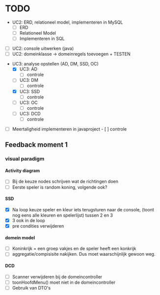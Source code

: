 # TODO

- UC2: ERD, relationeel model, implementeren in MySQL
  - [ ] ERD
  - [ ] Relationeel Model
  - [ ] Implementeren in SQL
- [ ] UC2: console uitwerken (java)
- [ ] UC2: domeinklasse -> domeinregels toevoegen + TESTEN
- UC3: analyse opstellen (AD, DM, SSD, OC)
  - [x] UC3: AD
      - [ ] controle
  - [ ] UC3: DM
      - [ ] controle
  - [x] UC3: SSD
      - [ ] controle
  - [ ] UC3: OC
      - [ ] controle
  - [ ] UC3: DCD
      - [ ] controle
- [ ] Meertaligheid implementeren in javaproject
      - [ ] controle

## Feedback moment 1

### visual paradigm
#### Activity diagram
- [ ] Bij de keuze nodes schrijven wat de richtingen doen
- [ ] Eerste speler is random koning, volgende ook?

#### SSD

- [x] Na loop keuze speler en kleur iets terugsturen naar de console, (toont nog eens alle kleuren en spelerlijst) tussen 2 en 3
- [x] 3 ook in de loop
- [x] pre condities verwijderen

#### domein model

- [ ] Koninkrijk = een groep vakjes en de speler heeft een konkrijk
- [ ] aggregatie/compisisite nakijken. Dus moet waarschijnlijk gewoon weg.

#### DCD

- [ ] Scanner verwijderen bij de domeincontroller
- [ ] toonHoofdMenu() moet niet in de domeincontroller
- [ ] Gebruik van DTO's
